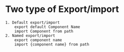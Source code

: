 # Two type of Export/import

    1. Default export/import
        export default Component Name
        import Component from path
    2. Named export/import
        export component name
        import {component name} from path

